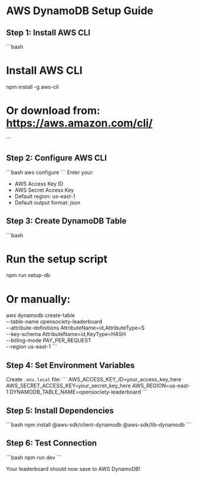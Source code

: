 # AWS DynamoDB Setup Guide

## Step 1: Install AWS CLI
\`\`\`bash
# Install AWS CLI
npm install -g aws-cli

# Or download from: https://aws.amazon.com/cli/
\`\`\`

## Step 2: Configure AWS CLI
\`\`\`bash
aws configure
\`\`\`
Enter your:
- AWS Access Key ID
- AWS Secret Access Key  
- Default region: us-east-1
- Default output format: json

## Step 3: Create DynamoDB Table
\`\`\`bash
# Run the setup script
npm run setup-db

# Or manually:
aws dynamodb create-table \
    --table-name opensociety-leaderboard \
    --attribute-definitions AttributeName=id,AttributeType=S \
    --key-schema AttributeName=id,KeyType=HASH \
    --billing-mode PAY_PER_REQUEST \
    --region us-east-1
\`\`\`

## Step 4: Set Environment Variables
Create `.env.local` file:
\`\`\`
AWS_ACCESS_KEY_ID=your_access_key_here
AWS_SECRET_ACCESS_KEY=your_secret_key_here
AWS_REGION=us-east-1
DYNAMODB_TABLE_NAME=opensociety-leaderboard
\`\`\`

## Step 5: Install Dependencies
\`\`\`bash
npm install @aws-sdk/client-dynamodb @aws-sdk/lib-dynamodb
\`\`\`

## Step 6: Test Connection
\`\`\`bash
npm run dev
\`\`\`

Your leaderboard should now save to AWS DynamoDB!
